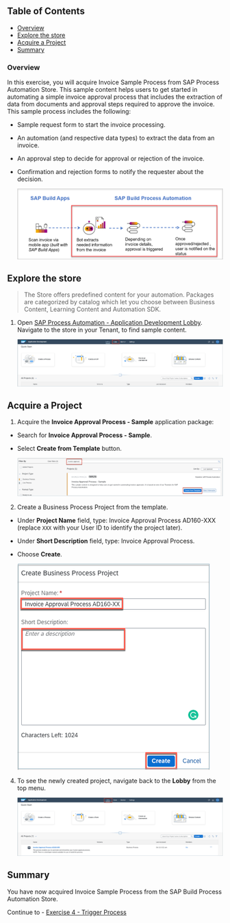 ## Table of Contents
 - [Overview](#section1)
 - [Explore the store](#section2)
 - [Acquire a Project](#section3)
 - [Summary](#summary)


### Overview <a name="section1"></a>

In this exercise, you will  acquire Invoice Sample Process from SAP Process Automation Store.
This sample content helps users to get started in automating a simple invoice approval process that includes the extraction of data from documents and approval steps required to approve the invoice.
This sample process includes the following:
- Sample request form to start the invoice processing.
- An automation (and respective data types) to extract the data from an invoice.
- An approval step to decide for approval or rejection of the invoice.
- Confirmation and rejection forms to notify the requester about the decision.

    ![Process](./images/BusinessProcess.png)

## Explore the store <a name="section2"></a>

>The Store offers predefined content for your automation. Packages are categorized by catalog which let you choose between Business Content, Learning Content and Automation SDK.

1. Open [SAP Process Automation - Application Development Lobby](https://workshop-sap-build-9w562br3.eu10.build.cloud.sap/lobby).
  Navigate to the store in your Tenant, to find sample content.

    ![03](./images/001.png)

## Acquire a Project <a name="section3"></a>

1. Acquire the **Invoice Approval Process - Sample** application package:

  - Search for **Invoice Approval Process - Sample**.
  - Select **Create from Template** button.

    ![03](./images/002.png)

2.	Create a Business Process Project from the template.

  - Under **Project Name** field, type: Invoice Approval Process AD160-XXX (replace `XXX` with your User ID to identify the project later).
  - Under **Short Description** field, type: Invoice Approval Process.
  - Choose **Create**.

    ![03](./images/003.png)

4. To see the newly created project, navigate back to the **Lobby** from the top menu.

    ![03](./images/004.png)

## Summary<a name="summary"></a>

You have now acquired Invoice Sample Process from the SAP Build Process Automation Store.

Continue to - [Exercise 4 - Trigger Process](../4_TriggerProcess/Readme.md)
